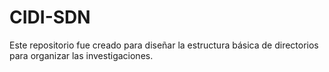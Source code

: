 # CIDI-SDN

Este repositorio fue creado para diseñar la estructura básica de directorios para organizar las investigaciones.
